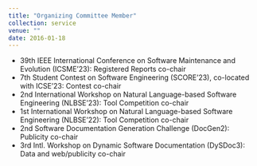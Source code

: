 ```yaml
---
title: "Organizing Committee Member"
collection: service
venue: ""
date: 2016-01-18
---
```


* 39th IEEE International Conference on Software Maintenance and Evolution (ICSME’23): Registered Reports co-chair
* 7th Student Contest on Software Engineering (SCORE’23), co-located with ICSE’23: Contest co-chair
* 2nd International Workshop on Natural Language-based Software Engineering (NLBSE’23): Tool Competition co-chair
* 1st International Workshop on Natural Language-based Software Engineering (NLBSE’22): Tool Competition co-chair
* 2nd Software Documentation Generation Challenge (DocGen2): Publicity co-chair
* 3rd Intl. Workshop on Dynamic Software Documentation (DySDoc3): Data and web/publicity co-chair
